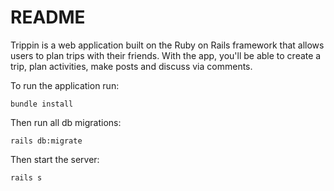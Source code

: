 # README

Trippin is a web application built on the Ruby on Rails framework that allows users to plan trips with their friends. With the app, you'll be able to create a trip, plan activities, make posts and discuss via comments. 

To run the application run:

```
bundle install
```

Then run all db migrations:

```
rails db:migrate
```

Then start the server:

```
rails s
```